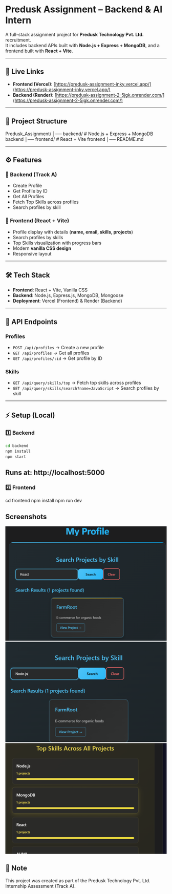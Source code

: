 # Predusk Assignment – Backend & AI Intern  

A full-stack assignment project for **Predusk Technology Pvt. Ltd.** recruitment.  
It includes backend APIs built with **Node.js + Express + MongoDB**, and a frontend built with **React + Vite**.  

---

## 🚀 Live Links  
- **Frontend (Vercel)**: [https://predusk-assignment-inky.vercel.app/](https://predusk-assignment-inky.vercel.app/)  
- **Backend (Render)**: [https://predusk-assignment-2-5jgk.onrender.com/](https://predusk-assignment-2-5jgk.onrender.com/)  

---

## 📂 Project Structure  
   Predusk_Assignment/
     │── backend/ # Node.js + Express + MongoDB backend
     │── frontend/ # React + Vite frontend
     │── README.md


---

## ⚙️ Features  

### 🔹 Backend (Track A)  
- Create Profile  
- Get Profile by ID  
- Get All Profiles  
- Fetch Top Skills across profiles  
- Search profiles by skill  

### 🔹 Frontend (React + Vite)  
- Profile display with details (**name, email, skills, projects**)  
- Search profiles by skills  
- Top Skills visualization with progress bars  
- Modern **vanilla CSS design**  
- Responsive layout  

---

## 🛠️ Tech Stack  
- **Frontend**: React + Vite, Vanilla CSS  
- **Backend**: Node.js, Express.js, MongoDB, Mongoose  
- **Deployment**: Vercel (Frontend) & Render (Backend)  

---

## 📌 API Endpoints  

### Profiles  
- `POST /api/profiles` → Create a new profile  
- `GET /api/profiles` → Get all profiles  
- `GET /api/profiles/:id` → Get profile by ID  

### Skills  
- `GET /api/query/skills/top` → Fetch top skills across profiles  
- `GET /api/query/skills/search?name=JavaScript` → Search profiles by skill  

---

## ⚡ Setup (Local)  

### 1️⃣ Backend  
```bash
cd backend
npm install
npm start

```
## Runs at: http://localhost:5000

### 2️⃣ Frontend
cd frontend
npm install
npm run dev

## Screenshots
![Profile Screenshot](./screenshot1.png)  
![Search Screenshot](./screenshot2.png)  
![Top Skills Screenshot](./screenshot3.png)  


## 📜 Note

This project was created as part of the Predusk Technology Pvt. Ltd. Internship Assessment (Track A).

